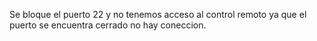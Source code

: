 

Se bloque el puerto 22 y no tenemos acceso al control remoto ya que el puerto se encuentra cerrado no hay coneccion.